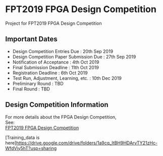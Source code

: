 # FPT2019 FPGA Design Competition

Project for FPT2019 FPGA Design Competition

## Important Dates
- Design Competition Entries Due          : 20th Sep 2019
- Design Competition Paper Submission Due : 27th Sep 2019
- Notification of Acceptance              :  4th Oct 2019
- Final Submission Deadline               : 11th Oct 2019
- Registration Deadline                   :  6th Oct 2019
- Test Run, Adjustment, Learning, etc.    : 10th Dec 2019
- Preliminary Round                       : TBD
- Final Round                             : TBD

## Design Competition Information

For more details about the FPGA Design Competition,  
See:  
[FPT2019 FPGA Design Competition](http://fpt19.tju.edu.cn/Contest/FPT2019_FPGA_Design_Competition.htm)

[Training_data is here]https://drive.google.com/drive/folders/1a9cq_ItBH9HDArvTY21zHc-WfdViy5hT?usp=sharing
